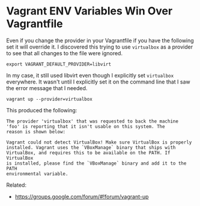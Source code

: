 # Vagrant ENV Variables Win Over Vagrantfile

Even if you change the provider in your Vagrantfile if you have the
following set it will override it. I discovered this trying to use
`virtualbox` as a provider to see that all changes to the file were
ignored.

```
export VAGRANT_DEFAULT_PROVIDER=libvirt
```

In my case, it still used libvirt even though I explicitly set
`virtualbox` everywhere. It wasn't until I explicitly set it on the
command line that I saw the error message that I needed.

```
vagrant up --provider=virtualbox
```

This produced the following:

```out
The provider 'virtualbox' that was requested to back the machine
'foo' is reporting that it isn't usable on this system. The
reason is shown below:

Vagrant could not detect VirtualBox! Make sure VirtualBox is properly
installed. Vagrant uses the `VBoxManage` binary that ships with
VirtualBox, and requires this to be available on the PATH. If VirtualBox
is installed, please find the `VBoxManage` binary and add it to the PATH
environmental variable.
```

Related:

* <https://groups.google.com/forum/#!forum/vagrant-up>
